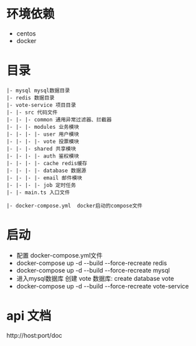# 环境依赖
- centos
- docker

# 目录
```
|- mysql mysql数据目录
|- redis 数据目录
|- vote-service 项目目录
|- |- src 代码文件
|- |- |- common 通用异常过滤器、拦截器
|- |- |- modules 业务模块
|- |- |- |- user 用户模块
|- |- |- |- vote 投票模块
|- |- |- shared 共享模块
|- |- |- |- auth 鉴权模块
|- |- |- |- cache redis缓存
|- |- |- |- database 数据源
|- |- |- |- email 邮件模块
|- |- |- |- job 定时任务
|- |- main.ts 入口文件
 
|- docker-compose.yml  docker启动的compose文件
```

# 启动
- 配置 docker-compose.yml文件
- docker-compose up -d --build --force-recreate redis
- docker-compose up -d --build --force-recreate mysql
- 进入mysql数据库 创建 vote 数据库: create database vote 
- docker-compose up -d --build --force-recreate vote-service

# api 文档
http://host:port/doc
